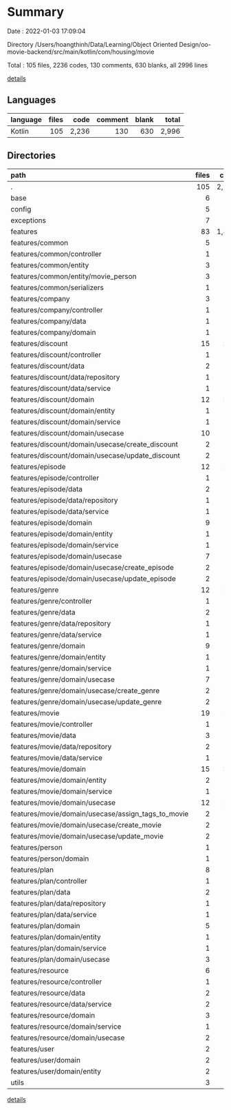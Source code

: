 # Summary

Date : 2022-01-03 17:09:04

Directory /Users/hoangthinh/Data/Learning/Object Oriented Design/oo-movie-backend/src/main/kotlin/com/housing/movie

Total : 105 files,  2236 codes, 130 comments, 630 blanks, all 2996 lines

[details](details.md)

## Languages
| language | files | code | comment | blank | total |
| :--- | ---: | ---: | ---: | ---: | ---: |
| Kotlin | 105 | 2,236 | 130 | 630 | 2,996 |

## Directories
| path | files | code | comment | blank | total |
| :--- | ---: | ---: | ---: | ---: | ---: |
| . | 105 | 2,236 | 130 | 630 | 2,996 |
| base | 6 | 162 | 16 | 48 | 226 |
| config | 5 | 99 | 11 | 20 | 130 |
| exceptions | 7 | 28 | 0 | 18 | 46 |
| features | 83 | 1,884 | 103 | 518 | 2,505 |
| features/common | 5 | 115 | 8 | 31 | 154 |
| features/common/controller | 1 | 22 | 0 | 5 | 27 |
| features/common/entity | 3 | 38 | 0 | 11 | 49 |
| features/common/entity/movie_person | 3 | 38 | 0 | 11 | 49 |
| features/common/serializers | 1 | 55 | 8 | 15 | 78 |
| features/company | 3 | 31 | 3 | 17 | 51 |
| features/company/controller | 1 | 6 | 0 | 3 | 9 |
| features/company/data | 1 | 6 | 0 | 2 | 8 |
| features/company/domain | 1 | 19 | 3 | 12 | 34 |
| features/discount | 15 | 348 | 0 | 92 | 440 |
| features/discount/controller | 1 | 58 | 0 | 10 | 68 |
| features/discount/data | 2 | 76 | 0 | 28 | 104 |
| features/discount/data/repository | 1 | 7 | 0 | 5 | 12 |
| features/discount/data/service | 1 | 69 | 0 | 23 | 92 |
| features/discount/domain | 12 | 214 | 0 | 54 | 268 |
| features/discount/domain/entity | 1 | 23 | 0 | 10 | 33 |
| features/discount/domain/service | 1 | 17 | 0 | 9 | 26 |
| features/discount/domain/usecase | 10 | 174 | 0 | 35 | 209 |
| features/discount/domain/usecase/create_discount | 2 | 47 | 0 | 11 | 58 |
| features/discount/domain/usecase/update_discount | 2 | 47 | 0 | 12 | 59 |
| features/episode | 12 | 263 | 2 | 73 | 338 |
| features/episode/controller | 1 | 51 | 0 | 8 | 59 |
| features/episode/data | 2 | 76 | 2 | 34 | 112 |
| features/episode/data/repository | 1 | 11 | 0 | 5 | 16 |
| features/episode/data/service | 1 | 65 | 2 | 29 | 96 |
| features/episode/domain | 9 | 136 | 0 | 31 | 167 |
| features/episode/domain/entity | 1 | 22 | 0 | 5 | 27 |
| features/episode/domain/service | 1 | 12 | 0 | 6 | 18 |
| features/episode/domain/usecase | 7 | 102 | 0 | 20 | 122 |
| features/episode/domain/usecase/create_episode | 2 | 30 | 0 | 4 | 34 |
| features/episode/domain/usecase/update_episode | 2 | 31 | 0 | 8 | 39 |
| features/genre | 12 | 250 | 2 | 62 | 314 |
| features/genre/controller | 1 | 46 | 0 | 7 | 53 |
| features/genre/data | 2 | 74 | 2 | 19 | 95 |
| features/genre/data/repository | 1 | 12 | 0 | 6 | 18 |
| features/genre/data/service | 1 | 62 | 2 | 13 | 77 |
| features/genre/domain | 9 | 130 | 0 | 36 | 166 |
| features/genre/domain/entity | 1 | 29 | 0 | 11 | 40 |
| features/genre/domain/service | 1 | 12 | 0 | 6 | 18 |
| features/genre/domain/usecase | 7 | 89 | 0 | 19 | 108 |
| features/genre/domain/usecase/create_genre | 2 | 25 | 0 | 6 | 31 |
| features/genre/domain/usecase/update_genre | 2 | 27 | 0 | 6 | 33 |
| features/movie | 19 | 573 | 1 | 169 | 743 |
| features/movie/controller | 1 | 82 | 0 | 11 | 93 |
| features/movie/data | 3 | 109 | 1 | 47 | 157 |
| features/movie/data/repository | 2 | 18 | 0 | 10 | 28 |
| features/movie/data/service | 1 | 91 | 1 | 37 | 129 |
| features/movie/domain | 15 | 382 | 0 | 111 | 493 |
| features/movie/domain/entity | 2 | 87 | 0 | 33 | 120 |
| features/movie/domain/service | 1 | 16 | 0 | 10 | 26 |
| features/movie/domain/usecase | 12 | 279 | 0 | 68 | 347 |
| features/movie/domain/usecase/assign_tags_to_movie | 2 | 22 | 0 | 5 | 27 |
| features/movie/domain/usecase/create_movie | 2 | 73 | 0 | 24 | 97 |
| features/movie/domain/usecase/update_movie | 2 | 105 | 0 | 26 | 131 |
| features/person | 1 | 21 | 4 | 14 | 39 |
| features/person/domain | 1 | 21 | 4 | 14 | 39 |
| features/plan | 8 | 122 | 0 | 29 | 151 |
| features/plan/controller | 1 | 21 | 0 | 4 | 25 |
| features/plan/data | 2 | 40 | 0 | 12 | 52 |
| features/plan/data/repository | 1 | 8 | 0 | 2 | 10 |
| features/plan/data/service | 1 | 32 | 0 | 10 | 42 |
| features/plan/domain | 5 | 61 | 0 | 13 | 74 |
| features/plan/domain/entity | 1 | 14 | 0 | 3 | 17 |
| features/plan/domain/service | 1 | 8 | 0 | 4 | 12 |
| features/plan/domain/usecase | 3 | 39 | 0 | 6 | 45 |
| features/resource | 6 | 149 | 61 | 28 | 238 |
| features/resource/controller | 1 | 28 | 0 | 5 | 33 |
| features/resource/data | 2 | 64 | 61 | 12 | 137 |
| features/resource/data/service | 2 | 64 | 61 | 12 | 137 |
| features/resource/domain | 3 | 57 | 0 | 11 | 68 |
| features/resource/domain/service | 1 | 30 | 0 | 7 | 37 |
| features/resource/domain/usecase | 2 | 27 | 0 | 4 | 31 |
| features/user | 2 | 12 | 22 | 3 | 37 |
| features/user/domain | 2 | 12 | 22 | 3 | 37 |
| features/user/domain/entity | 2 | 12 | 22 | 3 | 37 |
| utils | 3 | 54 | 0 | 21 | 75 |

[details](details.md)